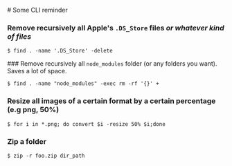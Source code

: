# Some CLI reminder

### Remove recursively all Apple's `.DS_Store` files *or whatever kind of files*

```console
$ find . -name '.DS_Store' -delete
```

### Remove recursively all `node_modules` folder (or any folders you want). Saves a lot of space.

```console
$ find . -name "node_modules" -exec rm -rf '{}' +
```

### Resize all images of a certain format by a certain percentage (e.g png, 50%)

```console
$ for i in *.png; do convert $i -resize 50% $i;done
```

### Zip a folder
```console
$ zip -r foo.zip dir_path
```
